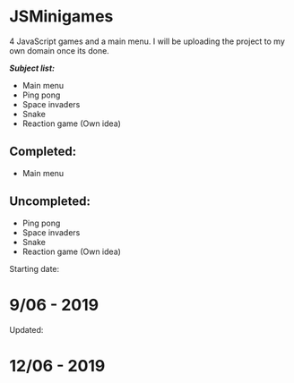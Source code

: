 # JSMinigames
4 JavaScript games and a main menu.
I will be uploading the project to my own domain once its done.

**_Subject list:_**

- Main menu
- Ping pong
- Space invaders
- Snake
- Reaction game (Own idea)

## Completed:
- Main menu


## Uncompleted:
- Ping pong
- Space invaders
- Snake
- Reaction game (Own idea)


Starting date:

# 9/06 - 2019

Updated:

# 12/06 - 2019
